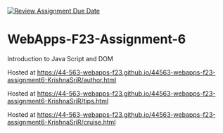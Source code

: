 [![Review Assignment Due Date](https://classroom.github.com/assets/deadline-readme-button-24ddc0f5d75046c5622901739e7c5dd533143b0c8e959d652212380cedb1ea36.svg)](https://classroom.github.com/a/b9NC0g7h)
# WebApps-F23-Assignment-6
Introduction to Java Script and DOM


Hosted at https://44-563-webapps-f23.github.io/44563-webapps-f23-assignment6-KrishnaSriR/author.html

Hosted at https://44-563-webapps-f23.github.io/44563-webapps-f23-assignment6-KrishnaSriR/tips.html

Hosted at https://44-563-webapps-f23.github.io/44563-webapps-f23-assignment6-KrishnaSriR/cruise.html

